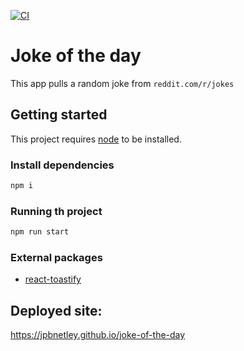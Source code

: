 [![CI](https://github.com/jpbnetley/joke-of-the-day/actions/workflows/main.yml/badge.svg)](https://github.com/jpbnetley/joke-of-the-day/actions/workflows/main.yml)

# Joke of the day

This app pulls a random joke from `reddit.com/r/jokes`

## Getting started

This project requires [node](https://nodejs.org/en/download/) to be installed.

### Install dependencies

```bash
npm i
```

### Running th project

```bash
npm run start
```

### External packages

- <a href="https://www.npmjs.com/package/react-toastify" target="_blank"> react-toastify</a>

## Deployed site:

https://jpbnetley.github.io/joke-of-the-day

